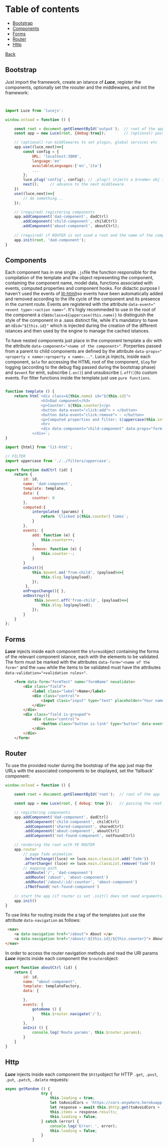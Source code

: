 # Table of contents
- [Bootstrap](#bootstrap)  
- [Components](#components)  
- [Forms](#forms)  
- [Router](#router)  
- [Http](#http)  


[Back](../README.md)

## Bootstrap

Just import the framework, create an istance of ***Luce***,  register the components, optionally set the roouter and the middlewares, and init the framework:
```javascript


import Luce from 'lucejs':

window.onload = function () {

    const root = document.getElementById('output');  // root of the app
    const app = new Luce(root, {debug:true});        // (optional) pass a configuration object

    // (optional) run middlewares to set plugin, global services etc
    app.use((luce,next)=>{
        const config = {
            URL: 'localhost:3000',
            language:'en'
            availableLanguages:['en','ita']
            ...
        };
        luce.plug('config', config); // .plug() injects a $<name> obj in each component (in this case $config)
        next();     // advance to the next middleware
    })
    use((luce,next)=>{
        // do something...
    });

    // (required) registering components 
    app.addComponent('dad-component', dadCtrl)
       .addComponent('child-component', childCtrl)
       .addComponent('about-component', aboutCtrl);
        
    // (required) if ROUTER is not used a root and the name of the component to be rendered must be provided
    app.init(root, 'dad-component');
}
```

## Components

Each component has in one single ```.js```file the function responsible for the compilation of the template and the object representing the component, containing the component name, model data, functions associated with events, computed properties and component hooks. For didactic purpose I haven't used the events of [lit-html](https://github.com/polymer/lit-html))so  events have been automatically added and removed according to the life cycle of the component and its presence in the current route. Events are registered with the attribute  ```data-event="<event type>:<action name>"```. It's higly recommeded to use in the root of the component  a class```class=${uppercase(this.name)}``` to distinguish the style of the component in a .sass distinct file,  while it's mandatory to have an id```id="${this.id}"``` which is injected during the creation of the different istances and then used by the engine to manage the cached istances.

To have nested components just place in the component template a div with the attribute ```data-component="<name of the component>"```. Porperties passed from a parent to child components are defined by the attribute ```data-props="<property x name>:<property x name>..."```. Luce.js injects, inside each component, ```$ele``` for accessing the HTML root of the component, ```$log``` for logging (according to the debug flag passed during the bootstrap phase) and ```$event``` for emit, subscribe (```.on()```) and unsubscribe (```.off()```)to custom events. For filter functions inside the template just use ```pure functions```.

```javascript

function template () {
    return html`<div class=${this.name} id="${this.id}">
                <h3>Dad component</h3>  
                <p>Counter: ${this.counter}</p>
                <button data-event="click:add"> + </button>
                <button data-event="click:remove"> - </button>
                <p>Computed properties and filter: ${uppercase(this.interpolated)}</p>
                <hr> 
                <div data-component="child-component" data-props="form:name"></div>
            </div>`;
}

import {html} from 'lit-html';

// FILTER
import uppercase from './../filters/uppercase';

export function dadCtrl (id) {
    return {
        id: id,
        name: 'dad-component',
        template: template,
        data: {
            counter: 0
        },
        computed:{
            interpolated (params) {
                return `Clicked ${this.counter} times`;
            }
        },
        events: {
            add: function (e) {
                this.counter++;
            },
            remove: function (e) {
                this.counter--;
            }
        }
        onInit(){
            this.$event.on('from-child', (payload)=>{
                this.$log.log(payload);
            });
         },
        onPropsChange(){ },
        onDestroy(){ 
             this.$event.off('from-child', (payload)=>{
                this.$log.log(payload);
            });
        }
    }
};
```

## Forms
***Luce*** injects inside each component the ```$forms```object containing the forms of the relevant component istance, each with the elements to be validated. The form must be marked with the  attributes ```data-form="<name of the form>"``` and the  ```name``` while the items to be validated must have the attributes ```data-validation="<validation rules>"```.
```html
    <form data-form="formTest" name="formName" novalidate>
        <div class="field">
            <label class="label">Name</label>
            <div class="control">
                <input class="input" type="text" placeholder="Your name" name="exampleImput" data-model="form.name" data-validation="required" value="${this.form.name}">
            </div>
        </div>
        <div class="field is-grouped">
            <div class="control">
                <button class="button is-link" type="button" data-event="click:validateForm">Submit</button>
            </div>
        </div>   
    </form>
```

## Router
To use the provided router during the bootstrap of the app just map the URLs with the associated components to be displayed, set the 'fallback' component:
```javascript
window.onload = function () {

    const root = document.getElementById('root');  // root of the app

    const app = new Luce(root, { debug: true });   // passing the root and a config obj

    // registering components
    app.addComponent('dad-component', dadCtrl)
        .addComponent('child-component', childCtrl)
        .addComponent('shared-component', sharedCtrl)
        .addComponent('about-component', aboutCtrl)
        .addComponent('not-found-component', notFoundCtrl)

    // rendering the root with FE ROUTER
    app.router
        // page fade animation 
        .beforeChange((luce) => luce.main.classList.add('fade'))
        .afterChange( (luce) => luce.main.classList.remove('fade'))
        // mapping path
        .addRoute('/', 'dad-component')
        .addRoute('/about', 'about-component')
        .addRoute('/about/:id/:counter', 'about-component')
        .ifNotFound('not-found-component')
    
    // start the app (if router is set .init() does not need arguments)
    app.init()
}
```

To use links for routing inside the a tag of the templates just use the attribute ```data-navigation``` as follows:
```html
 <nav>
    <a data-navigation href="/about"> About </a>
    <a data-navigation href="/about/:${this.id}/${this.counter}"> About "with params"</a>
</nav>
```

In order to access the router navigation methods and read the URl params ***Luce*** injects inside each component the ```$router```object:
```javascript
export function aboutCtrl (id) {
    return {
        id: id,
        name: "about-component",
        template: templateFactory,
        data: {

        },
        events: {
            gotoHome () {
                this.$router.navigate('/');
            }
        },
        onInit () {
            console.log('Route params', this.$router.params);
        }
    }
}
```

## Http
***Luce*** injects inside each component the ```$http```object for HTTP ```.get```, ```.post```, ```.put```, ```.patch```, ```.delete``` requests:

```javascript
async getRandom () {
                try {
                    this.loading = true;
                    let toAvoidCors = 'https://cors-anywhere.herokuapp.com';
                    let response = await this.$http.get(toAvoidCors + '/https://swapi.co/api/people');
                    this.items = response.results;
                    this.loading = false;
                } catch (error) {
                    console.log('Error: ', error);
                    this.loading = false;
                }
            }
```